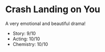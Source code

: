 # Crash Landing on You

A very emotional and beautiful drama!

- Story: 9/10
- Acting: 10/10
- Chemistry: 10/10
